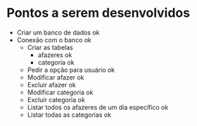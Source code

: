 # Pontos a serem desenvolvidos
- Criar um banco de dados ok
- Conexão com o banco ok
    - Criar as tabelas
        - afazeres ok 
        - categoria ok
    - Pedir a opção para usuário ok
    - Modificar afazer ok
    - Excluir afazer ok
    - Modificar categoria ok
    - Excluir categoria ok
    - Listar todos os afazeres de um dia específico ok
    - Listar todas as categorias ok
    